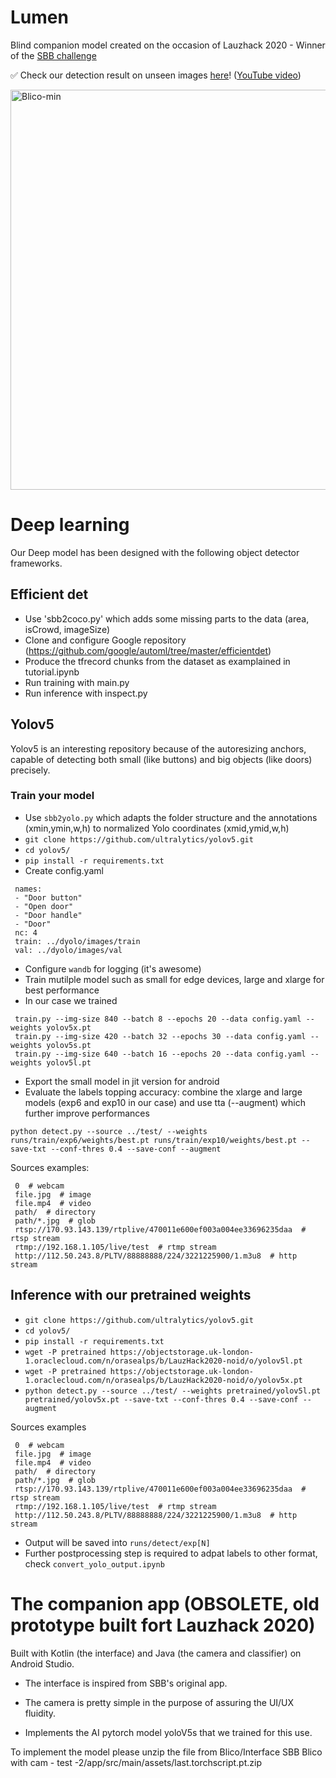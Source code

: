 # Lumen
Blind companion model created on the occasion of Lauzhack 2020 - Winner of the [SBB challenge](https://devpost.com/software/blinddetector)

✅ Check our detection result on unseen images [here](https://drive.google.com/drive/folders/1NkUUpMSchJwBPQ2dK0-cBXS6_qxHkIQo?usp=sharing)! ([YouTube video](https://www.youtube.com/watch?v=M2HeJXddtcc))

<img src="Blico-min.gif" alt="Blico-min" style="width: 640px;"/>

# Deep learning 

Our Deep model has been designed with the following object detector frameworks.


## Efficient det 
- Use 'sbb2coco.py' which adds some missing parts to the data (area, isCrowd, imageSize)
- Clone and configure Google repository (https://github.com/google/automl/tree/master/efficientdet)
- Produce the tfrecord chunks from the dataset as examplained in tutorial.ipynb
- Run training with main.py 
- Run inference with inspect.py
 
 
## Yolov5
 
Yolov5 is an interesting repository because of the autoresizing anchors, capable of detecting both small (like buttons) and big objects (like doors) precisely. 
 
### Train your model
 
- Use `sbb2yolo.py` which adapts the folder structure and the annotations (xmin,ymin,w,h) to normalized Yolo coordinates (xmid,ymid,w,h)
- `git clone https://github.com/ultralytics/yolov5.git`
- `cd yolov5/`
- `pip install -r requirements.txt`
- Create config.yaml
```
 names:
 - "Door button"
 - "Open door"
 - "Door handle"
 - "Door"
 nc: 4
 train: ../dyolo/images/train
 val: ../dyolo/images/val
```
- Configure `wandb` for logging (it's awesome)
- Train mutilple model such as small for edge devices, large and xlarge for best performance 
- In our case we trained
```
 train.py --img-size 840 --batch 8 --epochs 20 --data config.yaml --weights yolov5x.pt
 train.py --img-size 420 --batch 32 --epochs 30 --data config.yaml --weights yolov5s.pt
 train.py --img-size 640 --batch 16 --epochs 20 --data config.yaml --weights yolov5l.pt
```
- Export the small model in jit version for android
- Evaluate the labels topping accuracy: combine the xlarge and large models (exp6 and exp10 in our case) and use tta (--augment) which further improve performances


```
python detect.py --source ../test/ --weights runs/train/exp6/weights/best.pt runs/train/exp10/weights/best.pt --save-txt --conf-thres 0.4 --save-conf --augment
```
 
Sources examples:

```
 0  # webcam
 file.jpg  # image 
 file.mp4  # video
 path/  # directory
 path/*.jpg  # glob
 rtsp://170.93.143.139/rtplive/470011e600ef003a004ee33696235daa  # rtsp stream
 rtmp://192.168.1.105/live/test  # rtmp stream
 http://112.50.243.8/PLTV/88888888/224/3221225900/1.m3u8  # http stream
```

## Inference with our pretrained weights

- `git clone https://github.com/ultralytics/yolov5.git`
- `cd yolov5/`
- `pip install -r requirements.txt`
- `wget -P pretrained https://objectstorage.uk-london-1.oraclecloud.com/n/orasealps/b/LauzHack2020-noid/o/yolov5l.pt`
- `wget -P pretrained https://objectstorage.uk-london-1.oraclecloud.com/n/orasealps/b/LauzHack2020-noid/o/yolov5x.pt`
- `python detect.py --source ../test/ --weights pretrained/yolov5l.pt pretrained/yolov5x.pt --save-txt --conf-thres 0.4 --save-conf --augment`

Sources examples

```
 0  # webcam
 file.jpg  # image 
 file.mp4  # video
 path/  # directory
 path/*.jpg  # glob
 rtsp://170.93.143.139/rtplive/470011e600ef003a004ee33696235daa  # rtsp stream
 rtmp://192.168.1.105/live/test  # rtmp stream
 http://112.50.243.8/PLTV/88888888/224/3221225900/1.m3u8  # http stream
```

- Output will be saved into `runs/detect/exp[N]`
- Further postprocessing step is required to adpat labels to other format, check `convert_yolo_output.ipynb`

# The companion app (OBSOLETE, old prototype built fort Lauzhack 2020)

Built with Kotlin (the interface) and Java (the camera and classifier) on Android Studio.

- The interface is inspired from SBB's original app.

- The camera is pretty simple in the purpose of assuring the UI/UX fluidity.

- Implements the AI pytorch model yoloV5s that we trained for this use.
 

To implement the model please unzip the file from Blico/Interface SBB Blico with cam - test -2/app/src/main/assets/last.torchscript.pt.zip

